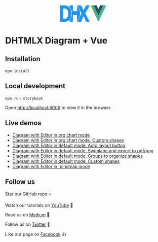 <p align="center">
	<a href="https://dhtmlx.github.io/vue-diagram-demo/?path=/story/org-chart-editor--img-card"><img src="https://raw.githubusercontent.com/DHTMLX/vue-suite-demo/master/public/Logo.svg" width="150" height="55"></a>
</p>

# DHTMLX Diagram + Vue

## Installation

`npm install`

## Local development

`npm run storybook`

Open [http://localhost:6006](http://localhost:6006) to view it in the browser.

## Live demos

- [Diagram with Editor in org chart mode](https://dhtmlx.github.io/vue-diagram-demo/?path=/story/org-chart-editor--img-card)
- [Diagram with Editor in org chart mode. Custom shapes](https://dhtmlx.github.io/vue-diagram-demo/?path=/story/org-chart-editor--custom-chape)
- [Diagram with Editor in default mode. Auto layout button](https://dhtmlx.github.io/vue-diagram-demo/?path=/story/default-editor--autoplacement)
- [Diagram with Editor in default mode. Swimlane and export to pdf/png](https://dhtmlx.github.io/vue-diagram-demo/?path=/story/default-editor--swimlane)
- [Diagram with Editor in default mode. Groups to organize shapes](https://dhtmlx.github.io/vue-diagram-demo/?path=/story/default-editor--group)
- [Diagram with Editor in default mode. Custom shapes](https://dhtmlx.github.io/vue-diagram-demo/?path=/story/default-editor--custom-shape)
- [Diagram with Editor in mindmap mode](https://dhtmlx.github.io/vue-diagram-demo/?path=/story/mindmap-editor--emotions)


## Follow us

Star our GitHub repo :star:

Watch our tutorials on [YouTube](https://www.youtube.com/user/dhtmlx/videos) :eyes:

Read us on [Medium](https://medium.com/@dhtmlx) :newspaper:

Follow us on [Twitter](https://twitter.com/dhtmlx) :feet:

Like our page on [Facebook](https://www.facebook.com/dhtmlx/) :thumbsup:
